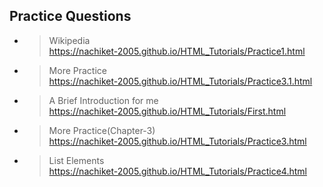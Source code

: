 ## Practice Questions

- >  Wikipedia<br>https://nachiket-2005.github.io/HTML_Tutorials/Practice1.html
- >  More Practice<br>https://nachiket-2005.github.io/HTML_Tutorials/Practice3.1.html
- >  A Brief Introduction for me<br>https://nachiket-2005.github.io/HTML_Tutorials/First.html
- >  More Practice(Chapter-3)<br>https://nachiket-2005.github.io/HTML_Tutorials/Practice3.html
- >  List Elements<br>https://nachiket-2005.github.io/HTML_Tutorials/Practice4.html
